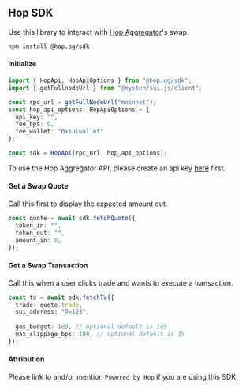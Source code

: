 ## Hop SDK

Use this library to interact with [Hop Aggregator](hop.ag)'s swap.

`npm install @hop.ag/sdk`

#### Initialize

```typescript
import { HopApi, HopApiOptions } from "@hop.ag/sdk";
import { getFullnodeUrl } from "@mysten/sui.js/client";

const rpc_url = getFullNodeUrl("mainnet");
const hop_api_options: HopApiOptions = {
  api_key: "",
  fee_bps: 0,
  fee_wallet: "0xsuiwallet"
};

const sdk = HopApi(rpc_url, hop_api_options);
```

To use the Hop Aggregator API, please create an api key [here](https://hop.ag) first.

#### Get a Swap Quote
Call this first to display the expected amount out.

```typescript
const quote = await sdk.fetchQuote({
  token_in: "",
  token_out: "",
  amount_in: 0,
});
```

#### Get a Swap Transaction
Call this when a user clicks trade and wants to execute a transaction.

```typescript
const tx = await sdk.fetchTx({
  trade: quote.trade,
  sui_address: "0x123",
  
  gas_budget: 1e9, // optional default is 1e9
  max_slippage_bps: 100, // optional default is 1%
});
```

#### Attribution
Please link to and/or mention `Powered by Hop` if you are using this SDK.